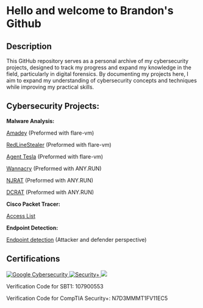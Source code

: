 <h1>Hello and welcome to Brandon's Github </h1>

<h2>Description</h2>

This GitHub repository serves as a personal archive of my cybersecurity projects, designed to track my progress and expand my knowledge in the field, particularly in digital forensics. By documenting my projects here, I aim to expand my understanding of cybersecurity concepts and techniques while improving my practical skills.


<h2>Cybersecurity Projects:</h2>
<b>Malware Analysis:</b>

<a href="https://github.com/BrandonN76/Amadey/blob/main/README.md">Amadey</a> (Preformed with flare-vm)

<a href="https://github.com/BrandonN76/RedLineStealer/blob/main/README.md">RedLineStealer</a> (Preformed with flare-vm)

<a href="https://github.com/BrandonN76/Agent-Tesla/blob/main/README.md">Agent Tesla</a> (Preformed with flare-vm)

<a href="https://github.com/BrandonN76/BrandonN76/main">Wannacry</a> (Preformed with ANY.RUN)

<a href="https://github.com/BrandonN76/NJRat/blob/main/README.md">NJRAT</a> (Preformed with ANY.RUN)

<a href="https://github.com/BrandonN76/DCRat">DCRAT</a> (Preformed with ANY.RUN)

<b>Cisco Packet Tracer:</b>

<a href="https://github.com/BrandonN76/Access-List-Lab">Access List</a>

<b>Endpoint Detection:</b>

<a href="https://github.com/BrandonN76/Endpoint-Detection">Endpoint detection</a> (Attacker and defender perspective)


<h2>Certifications</h2>
<div>
  <a href="https://www.coursera.org/account/accomplishments/professional-cert/FJ8RKF22MFNL">
    <img src="https://img.shields.io/badge/-Google%20Cybersecurity-4285F4?&style=for-the-badge&logo=white" alt="Google Cybersecurity"/>
  </a>
  <a href="http://verify.CompTIA.org">
    <img src="https://img.shields.io/badge/-Security%2B-FF0000?&style=for-the-badge&logo=CompTIA&logoColor=white" alt="Security+"/>
  </a>
  <a href="https://elearning.securityblue.team/verify">
    <img src="https://img.shields.io/badge/-Security%20Blue%20Team%20Level%201-007ACC?&style=for-the-badge&logo=SBT&logoColor=white"/>
  </a>
  <p>Verification Code for SBT1: 107900553</p>
  <p>Verification Code for CompTIA Security+: N7D3MMMT1FV11EC5</p>
</div>
